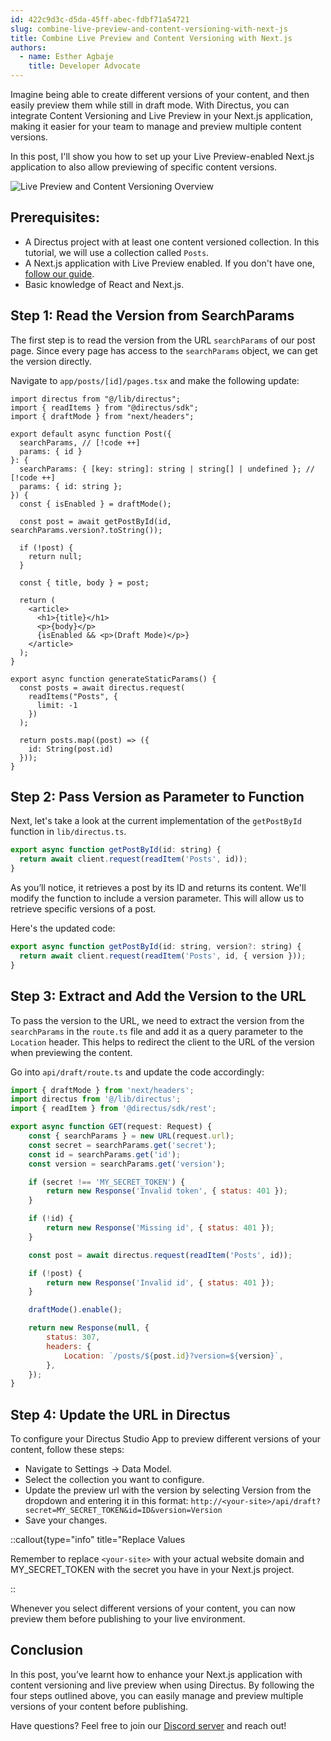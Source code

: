 ```yaml
---
id: 422c9d3c-d5da-45ff-abec-fdbf71a54721
slug: combine-live-preview-and-content-versioning-with-next-js
title: Combine Live Preview and Content Versioning with Next.js
authors: 
  - name: Esther Agbaje
    title: Developer Advocate
---
```

Imagine being able to create different versions of your content, and then easily preview them while still in draft mode. With Directus, you can integrate Content Versioning and Live Preview in your Next.js application, making it easier for your team to manage and preview multiple content versions.

In this post, I'll show you how to set up your Live Preview-enabled Next.js application to also allow previewing of specific content versions.

![Live Preview and Content Versioning Overview](https://product-team.directus.app/assets/b38d9a2e-f6ac-46f8-a9bb-507db3f88f4c.gif)

## Prerequisites:
- A Directus project with at least one content versioned collection. In this tutorial, we will use a collection called `Posts`.
- A Next.js application with Live Preview enabled. If you don't have one, [follow our guide](/tutorials/getting-started/fetch-data-from-directus-with-nextjs).
- Basic knowledge of React and Next.js.

## Step 1: Read the Version from SearchParams
The first step is to read the version from the URL `searchParams` of our post page. Since every page has access to the `searchParams` object, we can get the version directly.

Navigate to `app/posts/[id]/pages.tsx` and make the following update:

```tsx
import directus from "@/lib/directus";
import { readItems } from "@directus/sdk";
import { draftMode } from "next/headers";

export default async function Post({
  searchParams, // [!code ++]
  params: { id }
}: {
  searchParams: { [key: string]: string | string[] | undefined }; // [!code ++]
  params: { id: string };
}) {
  const { isEnabled } = draftMode();

  const post = await getPostById(id, searchParams.version?.toString()); 

  if (!post) {
    return null;
  }

  const { title, body } = post;

  return (
    <article>
      <h1>{title}</h1>
      <p>{body}</p>
      {isEnabled && <p>(Draft Mode)</p>}
    </article>
  );
}

export async function generateStaticParams() {
  const posts = await directus.request(
    readItems("Posts", {
      limit: -1
    })
  );

  return posts.map((post) => ({
    id: String(post.id)
  }));
}
```

## Step 2: Pass Version as Parameter to Function
Next, let's take a look at the current implementation of the `getPostById` function in `lib/directus.ts`.

```js
export async function getPostById(id: string) {
  return await client.request(readItem('Posts', id));
}
```

As you’ll notice, it retrieves a post by its ID and returns its content. We'll modify the function to include a version parameter. This will allow us to retrieve specific versions of a post.

Here's the updated code:

```js
export async function getPostById(id: string, version?: string) {
  return await client.request(readItem('Posts', id, { version }));
}
```

## Step 3: Extract and Add the Version to the URL
To pass the version to the URL, we need to extract the version from the `searchParams` in the `route.ts` file and add it as a query parameter to the `Location` header. This helps to redirect the client to the URL of the version when previewing the content.

Go into `api/draft/route.ts` and update the code accordingly:

```jsx
import { draftMode } from 'next/headers';
import directus from '@/lib/directus';
import { readItem } from '@directus/sdk/rest';

export async function GET(request: Request) {
	const { searchParams } = new URL(request.url);
	const secret = searchParams.get('secret');
	const id = searchParams.get('id');
	const version = searchParams.get('version');

	if (secret !== 'MY_SECRET_TOKEN') {
		return new Response('Invalid token', { status: 401 });
	}

	if (!id) {
		return new Response('Missing id', { status: 401 });
	}

	const post = await directus.request(readItem('Posts', id));

	if (!post) {
		return new Response('Invalid id', { status: 401 });
	}

	draftMode().enable();

	return new Response(null, {
		status: 307,
		headers: {
			Location: `/posts/${post.id}?version=${version}`,
		},
	});
}
```

## Step 4: Update the URL in Directus
To configure your Directus Studio App to preview different versions of your content, follow these steps:

- Navigate to Settings -> Data Model.
- Select the collection you want to configure.
- Update the preview url with the version by selecting Version from the dropdown and entering it in this format: `http://<your-site>/api/draft?secret=MY_SECRET_TOKEN&id=ID&version=Version`
- Save your changes.

::callout{type="info" title="Replace Values

Remember to replace `<your-site>` with your actual website domain and  MY_SECRET_TOKEN with the secret you have in your Next.js project.

::

Whenever you select different versions of your content, you can now preview them before publishing to your live environment.

## Conclusion
In this post, you’ve learnt how to enhance your Next.js application with content versioning and live preview when using Directus. By following the four steps outlined above, you can easily manage and preview multiple versions of your content before publishing.

Have questions? Feel free to join our [Discord server](https://directus.chat/) and reach out!
